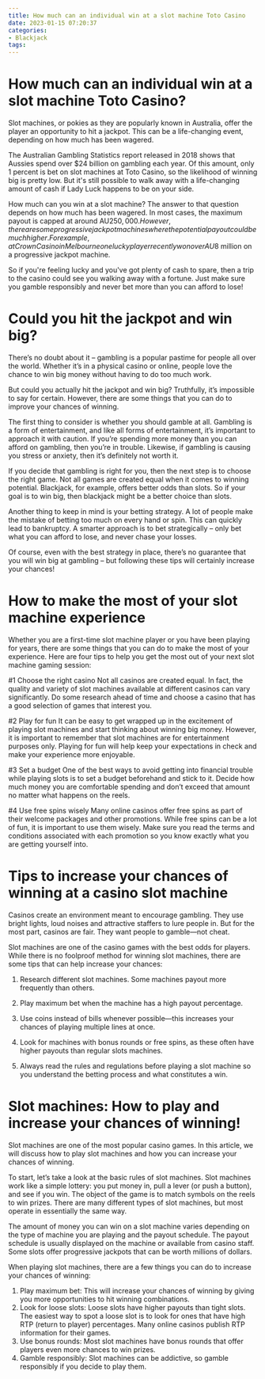 ```yaml
---
title: How much can an individual win at a slot machine Toto Casino 
date: 2023-01-15 07:20:37
categories:
- Blackjack
tags:
---
```



#  How much can an individual win at a slot machine Toto Casino? 

Slot machines, or pokies as they are popularly known in Australia, offer the player an opportunity to hit a jackpot. This can be a life-changing event, depending on how much has been wagered. 

The Australian Gambling Statistics report released in 2018 shows that Aussies spend over $24 billion on gambling each year. Of this amount, only 1 percent is bet on slot machines at Toto Casino, so the likelihood of winning big is pretty low. But it's still possible to walk away with a life-changing amount of cash if Lady Luck happens to be on your side. 

How much can you win at a slot machine? The answer to that question depends on how much has been wagered. In most cases, the maximum payout is capped at around AU$250,000. However, there are some progressive jackpot machines where the potential payout could be much higher. For example, at Crown Casino in Melbourne one lucky player recently won over AU$8 million on a progressive jackpot machine. 

So if you're feeling lucky and you've got plenty of cash to spare, then a trip to the casino could see you walking away with a fortune. Just make sure you gamble responsibly and never bet more than you can afford to lose!

#  Could you hit the jackpot and win big? 

There’s no doubt about it – gambling is a popular pastime for people all over the world. Whether it’s in a physical casino or online, people love the chance to win big money without having to do too much work.

But could you actually hit the jackpot and win big? Truthfully, it’s impossible to say for certain. However, there are some things that you can do to improve your chances of winning.

The first thing to consider is whether you should gamble at all. Gambling is a form of entertainment, and like all forms of entertainment, it’s important to approach it with caution. If you’re spending more money than you can afford on gambling, then you’re in trouble. Likewise, if gambling is causing you stress or anxiety, then it’s definitely not worth it.

If you decide that gambling is right for you, then the next step is to choose the right game. Not all games are created equal when it comes to winning potential. Blackjack, for example, offers better odds than slots. So if your goal is to win big, then blackjack might be a better choice than slots.

Another thing to keep in mind is your betting strategy. A lot of people make the mistake of betting too much on every hand or spin. This can quickly lead to bankruptcy. A smarter approach is to bet strategically – only bet what you can afford to lose, and never chase your losses.

Of course, even with the best strategy in place, there’s no guarantee that you will win big at gambling – but following these tips will certainly increase your chances!

#  How to make the most of your slot machine experience 

Whether you are a first-time slot machine player or you have been playing for years, there are some things that you can do to make the most of your experience. Here are four tips to help you get the most out of your next slot machine gaming session:

#1 Choose the right casino
Not all casinos are created equal. In fact, the quality and variety of slot machines available at different casinos can vary significantly. Do some research ahead of time and choose a casino that has a good selection of games that interest you.

#2 Play for fun
It can be easy to get wrapped up in the excitement of playing slot machines and start thinking about winning big money. However, it is important to remember that slot machines are for entertainment purposes only. Playing for fun will help keep your expectations in check and make your experience more enjoyable.

#3 Set a budget
One of the best ways to avoid getting into financial trouble while playing slots is to set a budget beforehand and stick to it. Decide how much money you are comfortable spending and don’t exceed that amount no matter what happens on the reels.

#4 Use free spins wisely
Many online casinos offer free spins as part of their welcome packages and other promotions. While free spins can be a lot of fun, it is important to use them wisely. Make sure you read the terms and conditions associated with each promotion so you know exactly what you are getting yourself into.

#  Tips to increase your chances of winning at a casino slot machine 

Casinos create an environment meant to encourage gambling. They use bright lights, loud noises and attractive staffers to lure people in. But for the most part, casinos are fair. They want people to gamble—not cheat.

Slot machines are one of the casino games with the best odds for players. While there is no foolproof method for winning slot machines, there are some tips that can help increase your chances:

1. Research different slot machines. Some machines payout more frequently than others.

2. Play maximum bet when the machine has a high payout percentage.

3. Use coins instead of bills whenever possible—this increases your chances of playing multiple lines at once.

4. Look for machines with bonus rounds or free spins, as these often have higher payouts than regular slots machines.

5. Always read the rules and regulations before playing a slot machine so you understand the betting process and what constitutes a win.

#  Slot machines: How to play and increase your chances of winning!

Slot machines are one of the most popular casino games. In this article, we will discuss how to play slot machines and how you can increase your chances of winning.

To start, let’s take a look at the basic rules of slot machines. Slot machines work like a simple lottery: you put money in, pull a lever (or push a button), and see if you win. The object of the game is to match symbols on the reels to win prizes. There are many different types of slot machines, but most operate in essentially the same way.

The amount of money you can win on a slot machine varies depending on the type of machine you are playing and the payout schedule. The payout schedule is usually displayed on the machine or available from casino staff. Some slots offer progressive jackpots that can be worth millions of dollars.

When playing slot machines, there are a few things you can do to increase your chances of winning:
1) Play maximum bet: This will increase your chances of winning by giving you more opportunities to hit winning combinations.
2) Look for loose slots: Loose slots have higher payouts than tight slots. The easiest way to spot a loose slot is to look for ones that have high RTP (return to player) percentages. Many online casinos publish RTP information for their games.
3) Use bonus rounds: Most slot machines have bonus rounds that offer players even more chances to win prizes.
4) Gamble responsibly: Slot machines can be addictive, so gamble responsibly if you decide to play them.